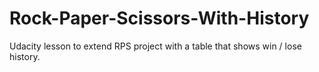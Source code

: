 # Rock-Paper-Scissors-With-History
Udacity lesson to extend RPS project with a table that shows win / lose history.
